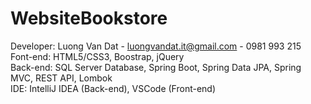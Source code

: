 # WebsiteBookstore

Developer: Luong Van Dat - luongvandat.it@gmail.com - 0981 993 215
Font-end: HTML5/CSS3, Boostrap, jQuery <br/>
Back-end: SQL Server Database, Spring Boot, Spring Data JPA, Spring MVC, REST API, Lombok <br/>
IDE: IntelliJ IDEA (Back-end), VSCode (Front-end) <br/>